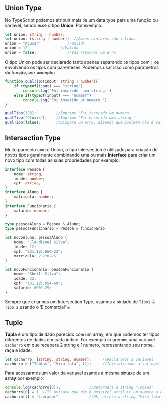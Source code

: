 ## Union Type

No TypeScript podemos atribuir mais de um data type para uma função ou variavel, sendo esse o tipo **Union**. Por exemplo:

```ts
let union: string | number; 
let union: (string | number);  //Ambas sintaxes são validas
union = "Açucar"            //Valido
union = 12               //Valido
union = false;              //Vai retornar um erro
```

O tipo Union pode ser declarado tanto apenas separando os tipos com `|` ou envolvendo os tipos com parenteses. Podemos usar isso como parametros de função, por exemplo:

```ts
function qualTipo(input: string | number){
    if (typeof(input) === "string")
        console.log('Foi inserido  uma string.')
    else if(typeof(input) === "number")
        console.log('Foi inserido um numero.')
}

qualTipo(123);         //Imprime 'Foi inserido um numero.'
qualTipo("Clovis");    //Imprime 'Foi enserida uma string.'
qualTipo(false);       //Dispara um erro, dizendo que boolean não é valido para o dado
```

## Intersection Type

Muito parecido com o Union, o tipo Intersection é utilizado para criação de novos tipos geralmente combinando uma ou mais **Interface** para criar um novo tipo com todas as suas propriedades por exemplo:

```ts
interface Pessoa {
    nome: string;
    idade: number;
    cpf: string;
}
interface Aluno {
    matricula: number;
}
interface Funcionario {
    salario: number;
}

type pessoaAluno = Pessoa & Aluno;
type pessoaFuncionario = Pessoa & funcionario

let novoAluno: pessoaAluno {
    nome: "Claudisnei Silva";
    idade: 12;
    cpf: "231.123.654-23";
    matricula: 20220225;
}

let novoFuncionario: pessoaFuncionario {
    nome: "Sheila Silva";
    idade: 32;
    cpf: "131.123.654-69";
    salario: 6000.25;
}
```

Sempre que criarmos um Intersection Type, usamos a sintade de `Tipo1 & Tipo 2` usando o 'E comercial' `&` 

## Tuple

**Tupla** é um tipo de dado parecido com um array, em que podemos ter tipos diferentes de dados em cada indice. Por exemplo criaremos uma variavel `cachorro` em que recebera 2 string e 1 numero, representando seu nome, raça e idade:

```ts
let cachorro: [string, string, number];     //Declaramos a variavel
cachorro = ["Tobias", "Vira-lata", 12];     //Inicializamos a variavel
```

Para acessarmos um valor da variavel usamos a mesma sintaxe de um **array** por exemplo:

```ts
console.log(cachorro[0]);             //Retornara a string "Tobias"
cachorro[0] = 1  //TS avisara que não é possivel atribuir um numero a uma string
cachorro[1] = "Labrador"              //Ok, altera a string "Vira-lata" 
```
